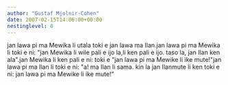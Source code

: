 ```yaml
---
author: "Gustaf Mjolnir-Cohen"
date: 2007-02-15T14:06:00+00:00
nestinglevel: 0
---
```

jan lawa pi ma Mewika li utala toki e jan lawa ma Ilan.jan lawa pi ma Mewika li toki e ni: "jan Mewika li wile pali e ijo la,li ken pali e ijo. taso la, jan Ilan ken ala".jan Mewika li ken pali e ni: toki e "jan lawa pi ma Mewike li ike mute!"jan lawa pi ma Ilan li toki e ni: "a! ma Ilan li sama. kin la jan Ilanmute li ken toki e ni: jan lawa pi ma Mewike li ike mute!"